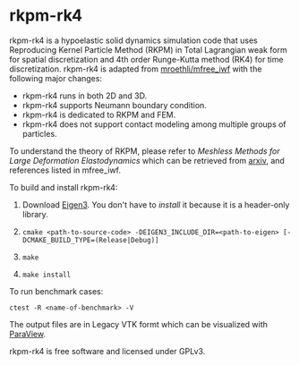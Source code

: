 # rkpm-rk4

rkpm-rk4 is a hypoelastic solid dynamics simulation code that uses Reproducing Kernel Particle Method (RKPM) in Total Lagrangian weak form for spatial discretization and 4th order Runge-Kutta method (RK4) for time discretization. rkpm-rk4 is adapted from [mroethli/mfree_iwf](https://github.com/mroethli/mfree_iwf) with the following major changes:

* rkpm-rk4 runs in both 2D and 3D.
* rkpm-rk4 supports Neumann boundary condition.
* rkpm-rk4 is dedicated to RKPM and FEM.
* rkpm-rk4 does not support contact modeling among multiple groups of particles.

To understand the theory of RKPM, please refer to *Meshless Methods for Large Deformation Elastodynamics* which can be retrieved from [arxiv](https://arxiv.org/abs/1807.01117), and references listed in mfree_iwf.

To build and install rkpm-rk4:

1. Download [Eigen3](http://eigen.tuxfamily.org/index.php?title=Main_Page). You don't have to *install* it because it is a header-only library.

2. ``cmake <path-to-source-code> -DEIGEN3_INCLUDE_DIR=<path-to-eigen> [-DCMAKE_BUILD_TYPE=(Release|Debug)]``

3. ``make``

4. ``make install``

To run benchmark cases:

``ctest -R <name-of-benchmark> -V``

The output files are in Legacy VTK formt which can be visualized with [ParaView](https://www.paraview.org/).

rkpm-rk4 is free software and licensed under GPLv3.
